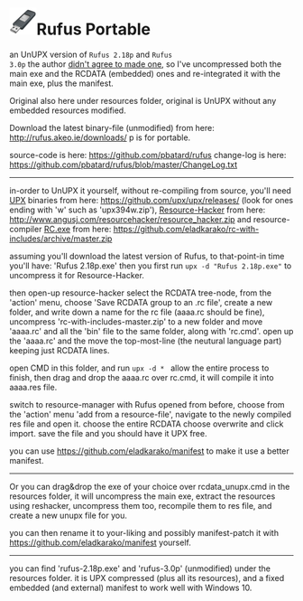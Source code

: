 <h1><img src="resources/icon.png" />Rufus Portable</h1>

an UnUPX version of <code>Rufus 2.18p</code> and <code>Rufus 3.0p</code>
the author <a href="https://github.com/pbatard/rufus/issues/1120#issuecomment-385928930">didn't agree to made one</a>,
so I've uncompressed both the main exe and the RCDATA (embedded) ones and re-integrated it with the main exe,
plus the manifest.

Original also here under resources folder, original is UnUPX without any embedded resources modified.

Download the latest binary-file (unmodified) from here: http://rufus.akeo.ie/downloads/
p is for portable.

source-code is here: https://github.com/pbatard/rufus
change-log is here: https://github.com/pbatard/rufus/blob/master/ChangeLog.txt

<hr/>

in-order to UnUPX it yourself, without re-compiling from source, 
you'll need <a href="https://en.wikipedia.org/wiki/UPX">UPX</a> binaries from here: https://github.com/upx/upx/releases/ (look for ones ending with 'w' such as 'upx394w.zip'),
<a href="https://en.wikipedia.org/wiki/Resource_Hacker">Resource-Hacker</a> from here: http://www.angusj.com/resourcehacker/resource_hacker.zip
and resource-compiler <a href="https://msdn.microsoft.com/en-us/library/windows/desktop/aa381055(v=vs.85).aspx">RC.exe</a> from here: https://github.com/eladkarako/rc-with-includes/archive/master.zip


assuming you'll download the latest version of Rufus, to that-point-in time you'll have: 'Rufus 2.18p.exe'
then you first run <code>upx -d "Rufus 2.18p.exe"</code> to uncompress it for Resource-Hacker.

then open-up resource-hacker select the RCDATA tree-node,
from the 'action' menu, choose 'Save RCDATA group to an .rc file',
create a new folder, and write down a name for the rc file (aaaa.rc should be fine),
uncompress 'rc-with-includes-master.zip' to a new folder and move 'aaaa.rc' and all the 'bin' file to the same folder,
along with 'rc.cmd'.
open up the 'aaaa.rc' and the move the top-most-line (the neutural language part) keeping just RCDATA lines.

open CMD in this folder, and run <code>upx -d * </code>
allow the entire process to finish, then drag and drop the aaaa.rc over rc.cmd,
it will compile it into aaaa.res file.

switch to resource-manager with Rufus opened from before,
choose from the 'action' menu 'add from a resource-file',
navigate to the newly compiled res file and open it.
choose the entire RCDATA choose overwrite and click import.
save the file and you should have it UPX free.

you can use https://github.com/eladkarako/manifest
to make it use a better manifest.

<hr/>

Or you can drag&amp;drop the exe of your choice over rcdata_unupx.cmd in the resources folder,
it will uncompress the main exe,
extract the resources using reshacker,
uncompress them too,
recompile them to res file, and create a new unupx file for you.

you can then rename it to your-liking and possibly manifest-patch it with https://github.com/eladkarako/manifest yourself.

<hr/>

you can find 'rufus-2.18p.exe' and 'rufus-3.0p' (unmodified) under the resources folder. it is UPX compressed (plus all its resources), and a fixed embedded (and external) manifest to work well with Windows 10.